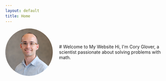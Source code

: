 ```yaml
---
layout: default
title: Home
---
```


<div style="display: flex; align-items: center;">
  <img src="pictures/Cory.jpeg" alt="Your Image" style="width: 150px; margin-right: 20px; border-radius: 50%;">
  <div>
    # Welcome to My Website
    Hi, I'm Cory Glover, a scientist passionate about solving problems with math.
  </div>
</div>
